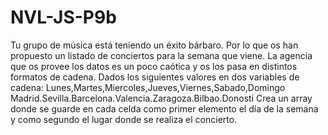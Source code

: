 # NVL-JS-P9b
Tu grupo de música está teniendo un éxito bárbaro. Por lo que os han propuesto un listado de conciertos para la semana que viene. La agencia que os provee los datos es un poco caótica y os los pasa en distintos formatos de cadena.    Dados los siguientes valores en dos variables de cadena:  Lunes,Martes,Miercoles,Jueves,Viernes,Sabado,Domingo Madrid.Sevilla.Barcelona.Valencia.Zaragoza.Bilbao.Donosti Crea un array donde se guarde en cada celda como primer elemento el día de la semana y como segundo el lugar donde se realiza el concierto.
